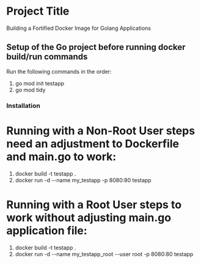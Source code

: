 # Project Title

Building a Fortified Docker Image for Golang Applications

## Setup of the Go project before running docker build/run commands
Run the following commands in the order:
1) go mod init testapp
2) go mod tidy

### Installation

# Running with a Non-Root User steps need an adjustment to Dockerfile and main.go to work:
1) docker build -t testapp .
2) docker run -d --name my_testapp -p 8080:80 testapp

# Running with a Root User steps to work without adjusting main.go application file:
1) docker build -t testapp .
2) docker run -d --name my_testapp_root --user root -p 8080:80 testapp
